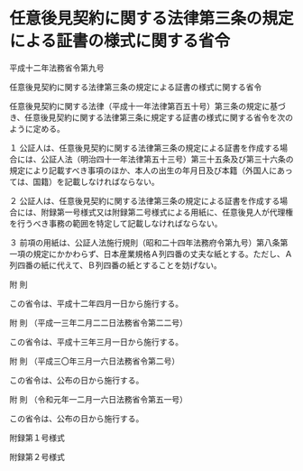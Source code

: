 # 任意後見契約に関する法律第三条の規定による証書の様式に関する省令

平成十二年法務省令第九号

任意後見契約に関する法律第三条の規定による証書の様式に関する省令

任意後見契約に関する法律（平成十一年法律第百五十号）第三条の規定に基づき、任意後見契約に関する法律第三条に規定する証書の様式に関する省令を次のように定める。

１ 公証人は、任意後見契約に関する法律第三条の規定による証書を作成する場合には、公証人法（明治四十一年法律第五十三号）第三十五条及び第三十六条の規定により記載すべき事項のほか、本人の出生の年月日及び本籍（外国人にあっては、国籍）を記載しなければならない。

２ 公証人は、任意後見契約に関する法律第三条の規定による証書を作成する場合には、附録第一号様式又は附録第二号様式による用紙に、任意後見人が代理権を行うべき事務の範囲を特定して記載しなければならない。

３ 前項の用紙は、公証人法施行規則（昭和二十四年法務府令第九号）第八条第一項の規定にかかわらず、日本産業規格Ａ列四番の丈夫な紙とする。ただし、Ａ列四番の紙に代えて、Ｂ列四番の紙とすることを妨げない。

附 則

この省令は、平成十二年四月一日から施行する。

附 則 （平成一三年二月二二日法務省令第二二号）

この省令は、平成十三年三月一日から施行する。

附 則 （平成三〇年三月一六日法務省令第二号）

この省令は、公布の日から施行する。

附 則 （令和元年一二月一六日法務省令第五一号）

この省令は、公布の日から施行する。

附録第１号様式

[](/./pict/3JH00000216831_1905281305_2001241901_001.pdf)

附録第２号様式

[](/./pict/3JH00000216831_1905281305_2001241901_002.pdf)
